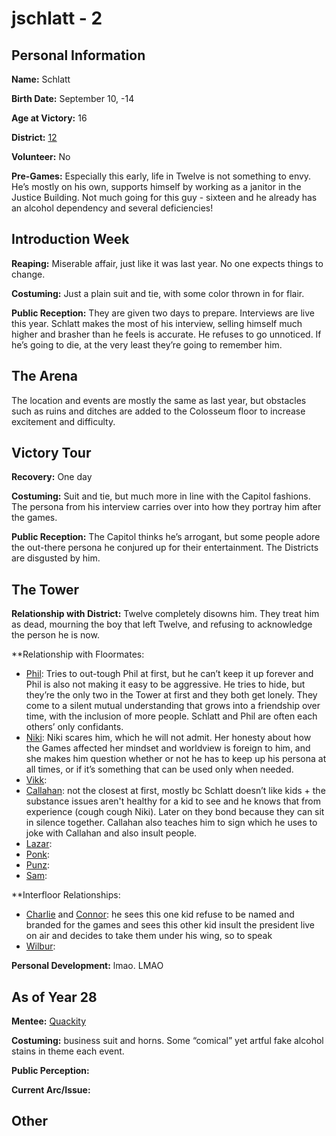 # jschlatt - 2

## Personal Information
**Name:** Schlatt

**Birth Date:** September 10, -14

**Age at Victory:** 16

**District:** [12](../../Worldbuilding/Districts/district12.md)

**Volunteer:** No

**Pre-Games:** Especially this early, life in Twelve is not something to envy. He’s mostly on his own, supports himself by working as a janitor in the Justice Building. Not much going for this guy - sixteen and he already has an alcohol dependency and several deficiencies!

## Introduction Week
**Reaping:** Miserable affair, just like it was last year. No one expects things to change.

**Costuming:** Just a plain suit and tie, with some color thrown in for flair.

**Public Reception:** They are given two days to prepare. Interviews are live this year. Schlatt makes the most of his interview, selling himself much higher and brasher than he feels is accurate. He refuses to go unnoticed. If he’s going to die, at the very least they’re going to remember him.

## The Arena
The location and events are mostly the same as last year, but obstacles such as ruins and ditches are added to the Colosseum floor to increase excitement and difficulty. 

## Victory Tour
**Recovery:** One day

**Costuming:** Suit and tie, but much more in line with the Capitol fashions. The persona from his interview carries over into how they portray him after the games.

**Public Reception:** The Capitol thinks he’s arrogant, but some people adore the out-there persona he conjured up for their entertainment. The Districts are disgusted by him.

## The Tower
**Relationship with District:** Twelve completely disowns him. They treat him as dead, mourning the boy that left Twelve, and refusing to acknowledge the person he is now.

**Relationship with Floormates: 
- [Phil](Philza.md): Tries to out-tough Phil at first, but he can’t keep it up forever and Phil is also not making it easy to be aggressive. He tries to hide, but they’re the only two in the Tower at first and they both get lonely. They come to a silent mutual understanding that grows into a friendship over time, with the inclusion of more people. Schlatt and Phil are often each others’ only confidants.
- [Niki](Nihachu.md): Niki scares him, which he will not admit. Her honesty about how the Games affected her mindset and worldview is foreign to him, and she makes him question whether or not he has to keep up his persona at all times, or if it’s something that can be used only when needed.
- [Vikk](Vikkstar.md): 
- [Callahan](Callahan.md): not the closest at first, mostly bc Schlatt doesn’t like kids + the substance issues aren't healthy for a kid to see and he knows that from experience (cough cough Niki). Later on they bond because they can sit in silence together. Callahan also teaches him to sign which he uses to joke with Callahan and also insult people.
- [Lazar](LazarBeam.md): 
- [Ponk](Ponk.md): 
- [Punz](Punz.md): 
- [Sam](awesamdude.md): 

**Interfloor Relationships:
- [Charlie](../floor1/Slimecicle) and [Connor](../floor1/ConnorEatsPants): he sees this one kid refuse to be named and branded for the games and sees this other kid insult the president live on air and decides to take them under his wing, so to speak
- [Wilbur](../floor2/WilburSoot): 

**Personal Development:** lmao. LMAO

## As of Year 28
**Mentee:** [Quackity](../floor2/Quackity)

**Costuming:** business suit and horns. Some “comical” yet artful fake alcohol stains in theme each event.

**Public Perception:**

**Current Arc/Issue:**

## Other

